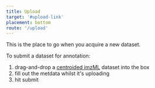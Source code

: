 ```yaml
---
title: Upload
target: '#upload-link'
placement: bottom
route: '/upload'
---
```


This is the place to go when you acquire a new dataset.

To submit a dataset for annotation:
1. drag-and-drop a [centroided imzML](http://project.metaspace2020.eu/imzml) dataset into the box
2. fill out the metdata whilst it's uploading
3. hit submit
